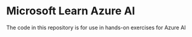 # Microsoft Learn Azure AI

The code in this repository is for use in hands-on exercises for Azure AI

